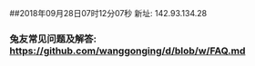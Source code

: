 ##2018年09月28日07时12分07秒 新址: 142.93.134.28
### 兔友常见问题及解答: https://github.com/wanggonging/d/blob/w/FAQ.md
